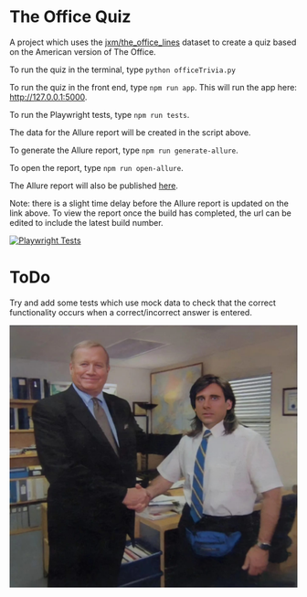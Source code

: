 # The Office Quiz

A project which uses the [jxm/the_office_lines](https://huggingface.co/datasets/jxm/the_office_lines/blob/main/README.md) dataset to create a quiz based on the American version of The Office.

To run the quiz in the terminal, type `python officeTrivia.py`

To run the quiz in the front end, type `npm run app`. This will run the app here: http://127.0.0.1:5000.

To run the Playwright tests, type `npm run tests`.

The data for the Allure report will be created in the script above.

To generate the Allure report, type `npm run generate-allure`.

To open the report, type `npm run open-allure`.

The Allure report will also be published [here](https://tomgilbert84.github.io/TheOfficeQuiz/). 

Note: there is a slight time delay before the Allure report is updated on the link above. To view the report once the build has completed, the url can be edited to include the latest build number.

[![Playwright Tests](https://github.com/TomGilbert84/TheOfficeQuiz/actions/workflows/playwright.yml/badge.svg)](https://tomgilbert84.github.io/TheOfficeQuiz/)

# ToDo 

Try and add some tests which use mock data to check that the correct functionality occurs when a correct/incorrect answer is entered.

![The Office!](/the-office-handshake.jpg "Michael handshake")
